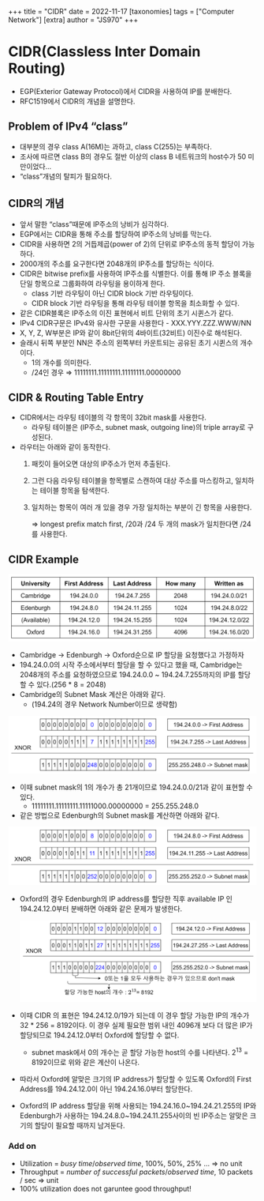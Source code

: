 +++
title = "CIDR"
date = 2022-11-17
[taxonomies]
tags = ["Computer Network"]
[extra]
author = "JS970"
+++

# CIDR(Classless Inter Domain Routing)

- EGP(Exterior Gateway Protocol)에서 CIDR을 사용하여 IP를 분배한다.
- RFC1519에서 CIDR의 개념을 설명한다.

## Problem of IPv4 “class”

- 대부분의 경우 class A(16M)는 과하고, class C(255)는 부족하다.
- 조사에 따르면 class B의 경우도 절반 이상의 class B 네트워크의 host수가 50 미만이었다…
- “class”개념의 탈피가 필요하다.

## CIDR의 개념

- 앞서 말한 “class”때문에 IP주소의 낭비가 심각하다.
- EGP에서는 CIDR을 통해 주소를 할당하여 IP주소의 낭비를 막는다.
- CIDR을 사용하면 2의 거듭제곱(power of 2)의 단위로 IP주소의 동적 할당이 가능하다.
- 2000개의 주소를 요구한다면 2048개의 IP주소를 할당하는 식이다.
- CIDR은 bitwise prefix를 사용하여 IP주소를 식별한다. 이를 통해 IP 주소 블록을 단일 항목으로 그룹화하여 라우팅을 용이하게 한다.
    - class 기반 라우팅이 아닌 CIDR block 기반 라우팅이다.
    - CIDR block 기반 라우팅을 통해 라우팅 테이블 항목을 최소화할 수 있다.
- 같은 CIDR블록은 IP주소의 이진 표현에서 비트 단위의 초기 시퀸스가 같다.
- IPv4 CIDR구문은 IPv4와 유사한 구문을 사용한다 - XXX.YYY.ZZZ.WWW/NN
- X, Y, Z, W부분은 IP와 같이 8bit단위의 4바이트(32비트) 이진수로 해석된다.
- 슬래시 뒤쪽 부분인 NN은 주소의 왼쪽부터 카운트되는 공유된 초기 시퀸스의 개수이다.
    - 1의 개수를 의미한다.
    - /24인 경우 ⇒ 11111111.11111111.11111111.00000000

## CIDR & Routing Table Entry

- CIDR에서는 라우팅 테이블의 각 항목이 32bit mask를 사용한다.
    - 라우팅 테이블은 (IP주소, subnet mask, outgoing line)의 triple array로 구성된다.
- 라우터는 아래와 같이 동작한다.
    1. 패킷이 들어오면 대상의 IP주소가 먼저 추출된다.
    2. 그런 다음 라우팅 테이블을 항목별로 스캔하여 대상 주소를 마스킹하고, 일치하는 테이블 항목을 탐색한다.
    3. 일치하는 항목이 여러 개 있을 경우 가장 일치하는 부분이 긴 항목을 사용한다.
        
        ⇒ longest prefix match first, /20과 /24 두 개의 mask가 일치한다면 /24를 사용한다.
        

## CIDR Example

![Untitled](/image/CIDR/Untitled.png)

- Cambridge → Edenburgh → Oxford순으로 IP 할당을 요청했다고 가정하자
- 194.24.0.0의 시작 주소에서부터 할당을 할 수 있다고 했을 때, Cambridge는 2048개의 주소를 요청하였으므로 194.24.0.0 ~ 194.24.7.255까지의 IP를 할당할 수 있다.(256 * 8 = 2048)
- Cambridge의 Subnet Mask 계산은 아래와 같다.
    - (194.24의 경우 Network Number이므로 생략함)

![Untitled](/image/CIDR/Untitled%201.png)

- 이때 subnet mask의 1의 개수가 총 21개이므로 194.24.0.0/21과 같이 표현할 수 있다.
    - 11111111.11111111.11111000.00000000 = 255.255.248.0
- 같은 방법으로 Edenburgh의 Subnet mask를 계산하면 아래와 같다.

![Untitled](/image/CIDR/Untitled%202.png)

- Oxford의 경우 Edenburgh의 IP address를 할당한 직후 available IP 인 194.24.12.0부터 분배하면 아래와 같은 문제가 발생한다.
    
    ![Untitled](/image/CIDR/Untitled%203.png)
    
- 이때 CIDR 의 표현은 194.24.12.0/19가 되는데 이 경우 할당 가능한 IP의 개수가 32 * 256 = 8192이다. 이 경우 실제 필요한 범위 내인 4096개 보다 더 많은 IP가 할당되므로 194.24.12.0부터 Oxford에 할당할 수 없다.
    - subnet mask에서 0의 개수는 곧 할당 가능한 host의 수를 나타낸다. $2^{13}$ = 8192이므로 위와 같은 계산이 나온다.
- 따라서 Oxford에 알맞은 크기의 IP address가 할당할 수 있도록 Oxford의 First Address를 194.24.12.0이 아닌 194.24.16.0부터 할당한다.
- Oxford의 IP address 할당을 위해 사용되는 194.24.16.0~194.24.21.255의 IP와 Edenburgh가 사용하는 194.24.8.0~194.24.11.255사이의 빈 IP주소는 알맞은 크기의 할당이 필요할 때까지 남겨둔다.

### Add on

- Utilization = $busy~time/observed~time$, 100%, 50%, 25% … ⇒ no unit
- Throughput = $number~of~successful~packets / observed~time$, 10 packets / sec ⇒ unit
- 100% utilization does not garuntee good throughput!